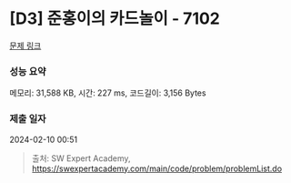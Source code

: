 # [D3] 준홍이의 카드놀이 - 7102 

[문제 링크](https://swexpertacademy.com/main/code/problem/problemDetail.do?contestProbId=AWkIlHWqBYcDFAXC) 

### 성능 요약

메모리: 31,588 KB, 시간: 227 ms, 코드길이: 3,156 Bytes

### 제출 일자

2024-02-10 00:51



> 출처: SW Expert Academy, https://swexpertacademy.com/main/code/problem/problemList.do